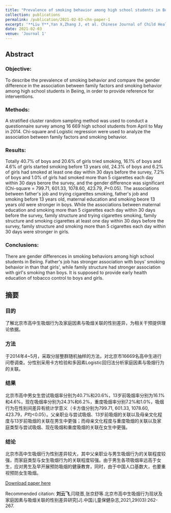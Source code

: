 ```yaml
---
title: "Prevalence of smoking behavior among high school students in Beijing and gender difference in the association between family factors and smoking behavior (in Chinese)"
collection: publications
permalink: /publication/2021-02-03-chn-paper-1
excerpt: '**Liu Y**,Yan X,Zhang J, et al. Chinese Journal of Child Health Care. 2021. Click on the title above to view the abstract and download the full article.'
date: 2021-02-03
venue: 'Journal 1'
---
```


## Abstract

### Objective: 
To describe the prevalence of smoking behavior and compare the gender difference in the association between family factors and smoking behavior among high school students in Beiing, in order to provide reference for interventions.

### Methods: 
A stratified cluster random sampling method was used to conduct a questionnaire survey among 16 669 high school students from April to May in 2014. Chi-square and Logistic regression were used to analyze the association between family factors and smoking behavior. 

### Results: 
Totally 40.7% of boys and 20.6% of girls tried smoking, 16.1% of boys and 4.6% of girls started smoking before 13 years old, 24.3% of boys and 6.2% of girls had smoked at least one day within 30 days before the survey, 7.2% of boys and 1.0% of girls had smoked more than 5 cigarettes each day within 30 days berore the survey, and the gender difference was significant (Chi-square = 799.71, 601.33, 1078.60, 423.79, *P*<0.05). The associations between father's job and trying cigarettes smoking, father's job and smoking before 13 years old, maternal education and smoking beore 13 years old were stronger in boys. While the associations between maternal education and smoking more than 5 cigarettes each day within 30 days before the survey, family structure and trying cigarettes smoking, family structure and smoking cigarettes at least one day within 30 days before the survey, family structure and smoking more than 5 cigarettes each day within 30 days were stronger in girls. 

### Conclusions: 
There are gender differences in smoking behaviors among high school students in Beiing. Father's job has stronger association with boys' smoking behavior in than that girls', while family structure had stronger association with girl's smoking than boys. lt is supposed to provide early health education of tobacco control to boys and girls.

## 摘要 
### 目的 
了解北京市高中生吸烟行为及家庭因素与吸烟关联的性别差异，为相关干预提供理论依据。 

### 方法 
于2014年4~5月，采取分层整群随机抽样的方法，对北京市16669名高中生进行问卷调查。分性别采用卡方检验和多因素Logistic回归法分析家庭因素与吸烟行为的关联。

### 结果 
北京市高中男女生尝试吸烟率分别为40.7%和20.6%，13岁前吸烟率分别为16.1%和4.6%，现在吸烟率分别为24.3%和6.2%，重度吸烟率分别7.2%和1.0%，吸烟行为在性别间差异有统计学意义（卡方值分别为799.71, 601.33, 1078.60, 423.79，*P*均<0.05）。父亲职业与尝试吸烟、13岁前吸烟的关联以及母亲文化程度与13岁前吸烟的关联在男生中更强；而母亲文化程度与重度吸烟的关联以及家庭类型与尝试吸烟、现在吸烟和重度吸烟的关联在女生中更强。
  
### 结论 
北京市高中生吸烟行为性别差异较大，其中父亲职业与男生吸烟行为的关联程度较强，而家庭类型与女生吸烟行为的关联程度较强。由于男生各项吸烟率远高于女生，应对男生及早开展预防吸烟的健康教育，同时，由于中国人口基数大，也要重视预防女生吸烟。


[Download paper here](http://MelatoninMT.github.io/files/北京市高中生吸烟行为现状及...素与吸烟关联的性别差异研究_刘云飞.pdf)

Recommended citation: **刘云飞**,闫晓晋,张京舒等.北京市高中生吸烟行为现状及家庭因素与吸烟关联的性别差异研究[J].中国儿童保健杂志,2021,29(03):262-267.